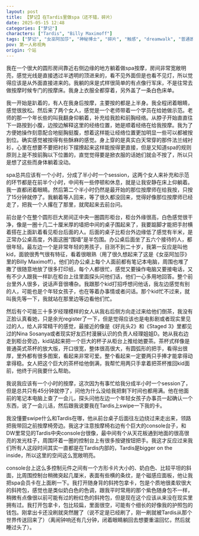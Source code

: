 ```yaml
---
layout: post
title: 【梦记】在Tardis里做spa（还不错，碎片）
date: 2025-05-15 12:48
categories: ["梦记"]
characters: ["Tardis", "Billy Maximoff"]
tags: ["梦记", "女巫阿加莎", "神秘博士", "碎片", "触感", "dreamwalk", "普通故事"]
pov: 第一人称视角
origin: 个站
---
```


我在一个很大的圆形房间靠近右侧边缘的地方躺着做spa按摩，房间非常宽敞明亮，感觉光线是直接透过半透明的顶进来的，看不见外面但是也看不见灯，所以觉得应该是从外面直接进来的。我躺的床是式样很简单的有点像行军床，不是往常去做按摩时候专门的按摩床。我身上衣服全都穿着，另外盖了一条白色床单。

我一开始是趴着的，有人在我身后按摩，主要按的都是上半身。我全程闭着眼睛，感觉很放松。然后来了两个女人，感觉是一个老师带着一个学员在给她做示范。老师的那一个年长些的叫我翻身仰躺着，补充给我脸和前胸经络。从脖子开始直直往下一路按到小腹，边按边解释这里的经络位置，她是顺着经络在给我按摩。我为了方便她操作刻意配合地挺胸挺腹，想着这样能让经络位置更加明显一些可以都被按到位。确实感觉被按得有些酥麻的感觉。身上穿的是真实白天常穿的那件法兰绒衬衫，心里在想要不要把衬衫下摆撩起来这样能按得更直接，但是又知道spa的规则原则上是不按前胸以下位置的，直觉觉得要是掀衣服的话她们就会不按了，所以只是想了这些而身体躺着没动。

spa总共应该有一个小时，分成了半小时一个session，这两个女人来补充和示范的环节都是在前半个小时，中间有一些停顿和休息，就是让我安静在床上仰躺着。我一直都闭着眼睛。然后第二个半小时仍然是最开始的那位按摩师在给我按，只按了15分钟就停了。我躺着等人回来，等了很久都没回来，觉得好像那位按摩师已经走了，把我一个人撂在了那里，就爬起来去前台问。

前台是个在整个圆形巨大房间正中央一圈圆形柜台，柜台外缘很高，白色感觉很干净，像是一圈十几二十厘米厚的墙把中间的桌子围起来了，我要踮脚才能把手肘横着搭在上面趴着看见柜台后面的人。后面的桌子比柜台外边缘低了感觉有半米，是正常办公桌高度，外面这圈“围墙”是半包围。办公桌后面坐了五六个接待的人，都很年轻。最左边一个是非常年轻的男孩子，目测不到二十岁，我第一反应是叫他kid，面貌很秀气很有特征，看着很眼熟（用了很久想起来了这是《女巫阿加莎》里的Billy Maximoff）。他们的办公桌上每个人面前都有笔记本电脑，周围也堆了撒了很随意地放了很多打印纸，每个人都很忙，感觉又要操作电脑又要接电话，又有不少人跟我一样趴在柜台上往里面探头问他们话，他们一心多用地回答。整个前台里外人很多，说话声音很嘈杂。我跟那个kid打招呼想问他话，我左边感觉有别的人，可能也是个年轻女孩子，也在等着办事情或者问话。那个kid忙不过来，就叫我先等一下，我就站在那里边等边看他们忙。

然后有个可能三十多岁经理模样的女人从我右后侧方向走过来给他们倒茶，我没有正脸认真看她，只是余光register了一下，但是觉得应该也是电影剧或者现实里见过的人，给人非常精干的感觉，最接近的像是《好兆头2》和《Staged 3》里都见过的Nina Sosanya或者现实好友匹村漫展认识的负责人经理姐姐D。她从我右边走到柜台旁边，kid站起来把一个巨大的杯子从柜台上推给她要茶。茶杯式样像是普通英式茶杯的放大版，开口很宽，整体很高很大，有圆弧形的把手，看得出很厚，里外都有很多图案，看起来非常可爱。整个看起来一定要两只手捧才能拿得动拿得稳。女人把这个巨大的茶杯给他倒满，我帮忙用两只手拿着把茶杯推回kid面前，他终于问我要什么帮助。

我说我应该有一个小时的按摩，这次因为有事忙给我分成半小时一个session了，但是总共只有45分钟就停了，问他为什么没给我把剩下时间也都用满。他在他面前的笔记本电脑上查了一会儿，探头问他左边一个年轻女孩子办事员一起确认一个东西，说了一会儿话，然后跟我说要我在Tardis上swipe一下我的卡。

我没懂要swipe什么和Tardis在哪，他从前台桌子后面往左边绕过来走出来，领路把我带回之前按摩椅旁边。我这才注意按摩椅右边有个巨大的console台子，和DW里常见的Tardis中央console台很像，最中间有个从天花板通到地面的很高很亮的发光柱子，周围环着一圈的控制台上有很多按键按钮把手。我这才反应过来我们所有人这段时间其实一直都是在Tardis内部的，Tardis是bigger on the inside，所以这里的空间这么宽敞明亮。

console台上这么多控制元件之间有一个方形卡片大小的、奶白色、比较平坦的斜面，比周围控制台稍微突起几厘米，表面有些横的条纹，是个磁感应面板，他让我把spa会员卡在上面刷一下。我打开随身背的斜挎包拿卡，包是个质地很柔软很大的斜挎包，感觉也是类似奶白色的色调，跟我平时常用的那个紫色随身包不一样，稍微有点像很以前可能有过的粉红色的斜挎包，但是现在这个应该从来没在现实里拥有过。我打开包拿卡，包比较扁，里面很空，可能有个细长的好像我的护照包的钱包。刚拿出卡还没刷就突然醒了（说不定是已经刷了，刚一刷就被Tardis从那个世界传送回来了）（离闹钟响还有几分钟，闭着眼睛躺回去想要重温回忆，然后就睡过头了）。
